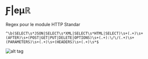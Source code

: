 # Ƒ|eµℝ
Regex pour le module HTTP Standar
```
^\b(SELECT\s*JSON|SELECT\s*XML|SELECT\s*HTML|SELECT)\s+(.+)\s+(AFTER)\s+(POST|GET|PUT|DELETE|OPTIONS)\s+(.+):\/\/(.+)\s+(PARAMETERS)\s+(.+)\s+(HEADERS)\s+(.+)\s*$
```

![alt tag](https://media.giphy.com/media/3o7TKpTKYh9ayEcHD2/giphy.gif)
